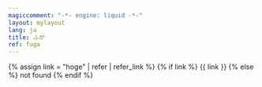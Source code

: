```yaml
---
magiccomment: "-*- engine: liquid -*-"
layout: mylayout
lang: ja
title: ふが
ref: fuga
---
```


{% assign link = "hoge" | refer | refer_link %}
{% if link %}
  {{ link }}
{% else %}
  not found
{% endif %}
